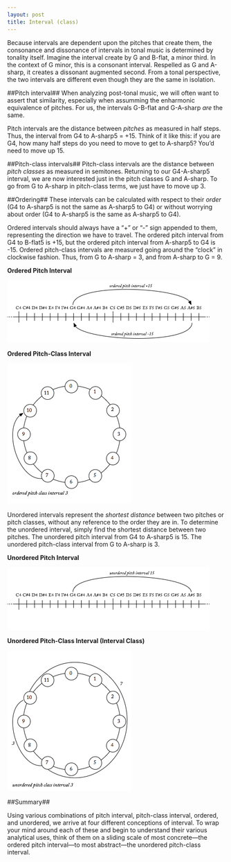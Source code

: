 ```yaml
---
layout: post
title: Interval (class)
---
```


Because intervals are dependent upon the pitches that create them, the consonance and dissonance of intervals in tonal music is determined by tonality itself. Imagine the interval create by G and B-flat, a minor third. In the context of G minor, this is a consonant interval. Respelled as G and A-sharp, it creates a dissonant augmented second. From a tonal perspective, the two intervals are different even though they are the same in isolation.

##Pitch interval##
When analyzing post-tonal music, we will often want to assert that similarity, especially when assumming the enharmonic equivalence of pitches. For us, the intervals G-B-flat and G-A-sharp *are* the same.

Pitch intervals are the distance between *pitches* as measured in half steps. Thus, the interval from G4 to A-sharp5 = +15. Think of it like this: if you are G4, how many half steps do you need to move to get to A-sharp5? You’d need to move up 15.

##Pitch-class intervals##
Pitch-class intervals are the distance between *pitch classes* as measured in semitones. Returning to our G4-A-sharp5 interval, we are now interested just in the pitch classes G and A-sharp. To go from G to A-sharp in pitch-class terms, we just have to move up 3.

##Ordering##
These intervals can be calculated with respect to their *order* (G4 to A-sharp5 is not the same as A-sharp5 to G4) or without worrying about order (G4 to A-sharp5 is the same as A-sharp5 to G4).

Ordered intervals should always have a “+” or “-” sign appended to them, representing the direction we have to travel. The ordered pitch interval from G4 to B-flat5 is +15, but the ordered pitch interval from A-sharp5 to G4 is -15. Ordered pitch-class intervals are measured going around the “clock” in clockwise fashion. Thus, from G to A-sharp = 3, and from A-sharp to G = 9.

**Ordered Pitch Interval**

[![](Graphics/postTonal/Ordered-Pitch-Interval.jpg)](Graphics/postTonal/Ordered-Pitch-Interval.jpg)

**Ordered Pitch-Class Interval**

[![](Graphics/postTonal/Pitch-Class-Interval.jpg)](Graphics/postTonal/Pitch-Class-Interval.jpg)

Unordered intervals represent the *shortest distance* between two pitches or pitch classes, without any reference to the order they are in. To determine the unordered interval, simply find the shortest distance between two pitches. The unordered pitch interval from G4 to A-sharp5 is 15. The unordered pitch-class interval from G to A-sharp is 3.

**Unordered Pitch Interval**

[![](Graphics/postTonal/Unordered-Pitch-Interval.jpg)](Graphics/postTonal/Unordered-Pitch-Interval.jpg)

**Unordered Pitch-Class Interval (Interval Class)**

[![](Graphics/postTonal/unorderedPitchClassInt.jpg)](Graphics/postTonal/unorderedPitchClassInt.jpg)

##Summary##

Using various combinations of pitch interval, pitch-class interval, ordered, and unordered, we arrive at four different conceptions of interval. To wrap your mind around each of these and begin to understand their various analytical uses, think of them on a sliding scale of most concrete—the ordered pitch interval—to most abstract—the unordered pitch-class interval.
